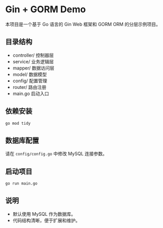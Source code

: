 # Gin + GORM Demo

本项目是一个基于 Go 语言的 Gin Web 框架和 GORM ORM 的分层示例项目。

## 目录结构

- controller/ 控制器层
- service/ 业务逻辑层
- mapper/ 数据访问层
- model/ 数据模型
- config/ 配置管理
- router/ 路由注册
- main.go 启动入口

## 依赖安装

```sh
go mod tidy
```

## 数据库配置

请在 `config/config.go` 中修改 MySQL 连接参数。

## 启动项目

```sh
go run main.go
```

## 说明

- 默认使用 MySQL 作为数据库。
- 代码结构清晰，便于扩展和维护。
